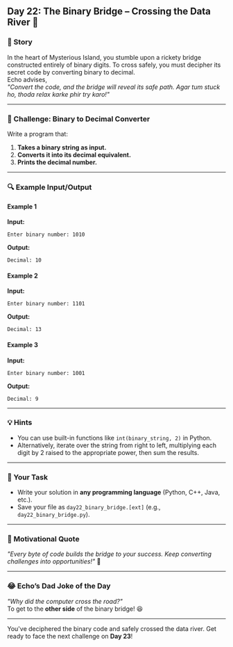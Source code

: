 ## **Day 22: The Binary Bridge – Crossing the Data River** 🚀

### **📜 Story**  
In the heart of Mysterious Island, you stumble upon a rickety bridge constructed entirely of binary digits. To cross safely, you must decipher its secret code by converting binary to decimal.  
Echo advises,  
*"Convert the code, and the bridge will reveal its safe path. Agar tum stuck ho, thoda relax karke phir try karo!"*

---

### **🎯 Challenge: Binary to Decimal Converter**  
Write a program that:  
1. **Takes a binary string as input.**  
2. **Converts it into its decimal equivalent.**  
3. **Prints the decimal number.**

---

### **🔍 Example Input/Output**

#### **Example 1**  
**Input:**  
```
Enter binary number: 1010
```  
**Output:**  
```
Decimal: 10
```

#### **Example 2**  
**Input:**  
```
Enter binary number: 1101
```  
**Output:**  
```
Decimal: 13
```

#### **Example 3**  
**Input:**  
```
Enter binary number: 1001
```  
**Output:**  
```
Decimal: 9
```

---

### **💡 Hints**  
- You can use built-in functions like `int(binary_string, 2)` in Python.  
- Alternatively, iterate over the string from right to left, multiplying each digit by 2 raised to the appropriate power, then sum the results.

---

### **📝 Your Task**  
- Write your solution in **any programming language** (Python, C++, Java, etc.).  
- Save your file as `day22_binary_bridge.[ext]` (e.g., `day22_binary_bridge.py`).

---

### **🌟 Motivational Quote**  
*"Every byte of code builds the bridge to your success. Keep converting challenges into opportunities!"* 🚀

---

### **😂 Echo’s Dad Joke of the Day**  
*"Why did the computer cross the road?"*  
To get to the **other side** of the binary bridge! 😆

---

You've deciphered the binary code and safely crossed the data river. Get ready to face the next challenge on **Day 23**!